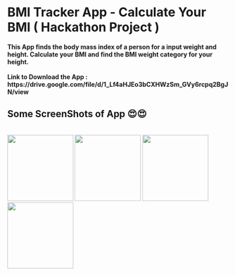 <h1>BMI Tracker App - Calculate Your BMI ( Hackathon Project )</h1>
<b>This App finds the body mass index of a person for a input weight and height. Calculate your BMI and find the BMI weight category for your height.</b><br><br>
<b>Link to Download the App : https://drive.google.com/file/d/1_Lf4aHJEo3bCXHWzSm_GVy6rcpq2BgJN/view
<br>
<h2><b>Some ScreenShots of App 😍😍</b></h2><br>

<div>
  <img width="150" src="https://user-images.githubusercontent.com/85172635/190948351-4e58376e-336e-4e3f-9996-9016e75bfecc.jpg"/>
  <img width="150" src="https://user-images.githubusercontent.com/85172635/190948356-3865d62a-af26-431f-9e1b-a58d125eabff.jpg"/>
  <img width="150" src="https://user-images.githubusercontent.com/85172635/190948358-3139c6d1-fda1-4f8d-86b9-2642f9d8e824.jpg"/>
  <img width="150" src="https://user-images.githubusercontent.com/85172635/190948354-0860f6f8-6c62-4584-a7c0-51d3e2daf063.jpg"/>
  </div>
